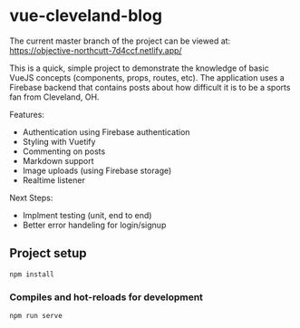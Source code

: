 # vue-cleveland-blog
The current master branch of the project can be viewed at:
https://objective-northcutt-7d4ccf.netlify.app/

This is a quick, simple project to demonstrate the knowledge of basic VueJS concepts (components, props, routes, etc). The application uses a Firebase backend that contains posts about how difficult it is to be a sports fan from Cleveland, OH. 

Features:
* Authentication using Firebase authentication
* Styling with Vuetify
* Commenting on posts
* Markdown support
* Image uploads (using Firebase storage)
* Realtime listener

Next Steps:
* Implment testing (unit, end to end)
* Better error handeling for login/signup

## Project setup
```
npm install
```

### Compiles and hot-reloads for development
```
npm run serve
```
